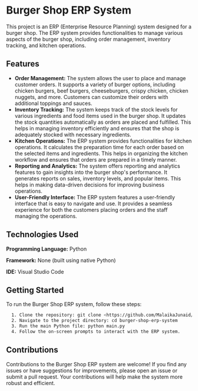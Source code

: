 
# Burger Shop ERP System
This project is an ERP (Enterprise Resource Planning) system designed for a burger shop. The ERP system provides functionalities to manage various aspects of the burger shop, including order management, inventory tracking, and kitchen operations.



## Features

- **Order Management:** The system allows the user to place and manage customer orders. It supports a variety of burger options, including chicken burgers, beef burgers, cheeseburgers, crispy chicken, chicken nuggets, and more. Customers can customize their orders with additional toppings and sauces.
- **Inventory Tracking:** The system keeps track of the stock levels for various ingredients and food items used in the burger shop. It updates the stock quantities automatically as orders are placed and fulfilled. This helps in managing inventory efficiently and ensures that the shop is adequately stocked with necessary ingredients.
- **Kitchen Operations:** The ERP system provides functionalities for kitchen operations. It calculates the preparation time for each order based on the selected items and ingredients. This helps in organizing the kitchen workflow and ensures that orders are prepared in a timely manner.
- **Reporting and Analytics:** The system offers reporting and analytics features to gain insights into the burger shop's performance. It generates reports on sales, inventory levels, and popular items. This helps in making data-driven decisions for improving business operations.
- **User-Friendly Interface:** The ERP system features a user-friendly interface that is easy to navigate and use. It provides a seamless experience for both the customers placing orders and the staff managing the operations.


## Technologies Used

**Programming Language:** Python

**Framework:** None (built using native Python)

**IDE:** Visual Studio Code


## Getting Started

To run the Burger Shop ERP system, follow these steps:

```bash
  1. Clone the repository: git clone <https://github.com/MalaikaJunaid/burger-shop-erp-system>
  2. Navigate to the project directory: cd burger-shop-erp-system
  3. Run the main Python file: python main.py
  4. Follow the on-screen prompts to interact with the ERP system.
```
    
## Contributions

Contributions to the Burger Shop ERP system are welcome! If you find any issues or have suggestions for improvements, please open an issue or submit a pull request. Your contributions will help make the system more robust and efficient.

